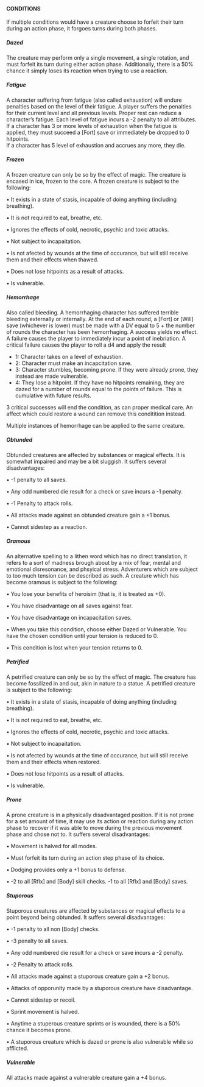 #### CONDITIONS

If multiple conditions would have a creature choose to forfeit their turn during an action phase, it forgoes turns during both phases.

##### Dazed
The creature may perform only a single movement, a single rotation, and must forfeit its turn during either action phase. Additionally, there is a 50% chance it simply loses its reaction when trying to use a reaction.

##### Fatigue
A character suffering from fatigue (also called exhaustion) will endure penalties based on the level of their fatigue. A player suffers the penalties for their current level and all previous levels. Proper rest can reduce a character’s fatigue. Each level of fatigue incurs a -2 penalty to all attributes. 
If a character has 3 or more levels of exhaustion when the fatigue is applied, they must succeed a [Fort] save or immediately be dropped to 0 hitpoints.  
If a character has 5 level of exhaustion and accrues any more, they die.

##### Frozen
A frozen creature can only be so by the effect of magic. The creature is encased in ice, frozen to the core. A frozen creature is subject to the following:

  • It exists in a state of stasis, incapable of doing anything (including breathing).

  • It is not required to eat, breathe, etc.

  • Ignores the effects of cold, necrotic, psychic and toxic attacks.

  • Not subject to incapaitation.

  • Is not afected by wounds at the time of occurance, but will still receive them and their effects when thawed.

  • Does not lose hitpoints as a result of attacks.

  • Is vulnerable.

##### Hemorrhage
Also called bleeding. A hemorrhaging character has suffered terrible bleeding externally or internally. At the end of each round, a [Fort] or [Will] save (whichever is lower) must be made with a DV equal to 5 + the number of rounds the character has been hemorrhaging. A success yields no effect. A failure causes the player to immediately incur a point of inebriation. A critical failure causes the player to roll a d4 and apply the result
 * 1: Character takes on a level of exhaustion.
 * 2: Character must make an incapcitation save.
 * 3: Character stumbles, becoming prone. If they were already prone, they instead are made vulnerable.
 * 4: They lose a hitpoint. If they have no hitpoints remaining, they are dazed for a number of rounds equal to the points of failure. This is cumulative with future results.

3 critical successes will end the condition, as can proper medical care. An affect which could restore a wound can remove this conditition instead.

Multiple instances of hemorrhage can be applied to the same creature.

##### Obtunded
Obtunded creatures are affected by substances or magical effects. It is somewhat impaired and may be a bit sluggish. It suffers several disadvantages: 

  • -1 penalty to all saves.

  • Any odd numbered die result for a check or save incurs a -1 penalty.

  • -1 Penalty to attack rolls.

  • All attacks made against an obtunded creature gain a +1 bonus.

  • Cannot sidestep as a reaction.

  ##### Oramous
  An alternative spelling to a lithen word which has no direct translation, it refers to a sort of madness brough about by a mix of fear, mental and emotional disresonance, and phsyical stress. Adventurers which are subject to too much tension can be described as such. A creature which has become oramous is subject to the following:

• You lose your benefits of heroisim (that is, it is treated as +0).

• You have disadvantage on all saves against fear.

• You have disadvantage on incapacitation saves.

• When you take this condition, choose either Dazed or Vulnerable. You have the chosen condition until your tension is reduced to 0.

• This condition is lost when your tension returns to 0.

  ##### Petrified
A petrified creature can only be so by the effect of magic. The creature has become fossilized in and out, akin in nature to a statue. A petrified creature is subject to the following:

  • It exists in a state of stasis, incapable of doing anything (including breathing).

  • It is not required to eat, breathe, etc.

  • Ignores the effects of cold, necrotic, psychic and toxic attacks.

  • Not subject to incapaitation.

  • Is not afected by wounds at the time of occurance, but will still receive them and their effects when restored.

  • Does not lose hitpoints as a result of attacks.

  • Is vulnerable.

##### Prone
A prone creature is in a physically disadvantaged position. If it is not prone for a set amount of time, it may use its action or reaction during any action phase to recover if it was able to move during the previous movement phase and chose not to. It suffers several disadvantages: 

  • Movement is halved for all modes.

  • Must forfeit its turn during an action step phase of its choice.

  • Dodging provides only a +1 bonus to defense.

  • -2 to all [Rflx] and [Body] skill checks. -1 to all [Rflx] and [Body] saves.

##### Stuporous
  Stuporous creatures are affected by substances or magical effects to a point beyond being obtunded. It suffers several disadvantages: 

  • -1 penalty to all non [Body] checks.

  • -3 penalty to all saves.

  • Any odd numbered die result for a check or save incurs a -2 penalty.

  • -2 Penalty to attack rolls.

  • All attacks made against a stuporous creature gain a +2 bonus.

  • Attacks of opporunity made by a stuporous creature have disadvantage.

  • Cannot sidestep or recoil.

  • Sprint movement is halved.

  • Anytime a stuperous creature sprints or is wounded, there is a 50% chance it becomes prone.

  • A stuporous creature which is dazed or prone is also vulnerable while so afflicted.

##### Vulnerable
All attacks made against a vulnerable creature gain a +4 bonus.
